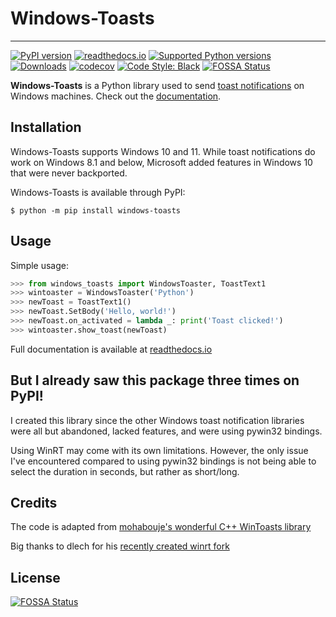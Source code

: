 # Windows-Toasts 

---
[![PyPI version](https://img.shields.io/pypi/v/windows-toasts)](https://pypi.org/project/windows-toasts/) [![readthedocs.io](https://readthedocs.org/projects/windows-toasts/badge/?version=latest)](https://windows-toasts.readthedocs.io/en/latest/) [![Supported Python versions](https://img.shields.io/pypi/pyversions/windows-toasts)](https://pypi.org/project/windows-toasts/) [![Downloads](https://pepy.tech/badge/windows-toasts/month)](https://pepy.tech/project/windows-toasts) [![codecov](https://codecov.io/gh/DatGuy1/Windows-Toasts/branch/master/graph/badge.svg?token=ZD8OF2SF61)](https://codecov.io/gh/DatGuy1/Windows-Toasts) [![Code Style: Black](https://img.shields.io/badge/code%20style-black-000000.svg)](https://github.com/psf/black)
[![FOSSA Status](https://app.fossa.com/api/projects/git%2Bgithub.com%2FDatGuy1%2FWindows-Toasts.svg?type=shield)](https://app.fossa.com/projects/git%2Bgithub.com%2FDatGuy1%2FWindows-Toasts?ref=badge_shield)

**Windows-Toasts** is a Python library used to send [toast notifications](https://docs.microsoft.com/windows/apps/design/shell/tiles-and-notifications/adaptive-interactive-toasts) on Windows machines. Check out the [documentation](https://windows-toasts.readthedocs.io/en/latest/).

## Installation
Windows-Toasts supports Windows 10 and 11. While toast notifications do work on Windows 8.1 and below, Microsoft added features in Windows 10 that were never backported. 

Windows-Toasts is available through PyPI:
```console
$ python -m pip install windows-toasts
``` 

## Usage

Simple usage:

```python
>>> from windows_toasts import WindowsToaster, ToastText1
>>> wintoaster = WindowsToaster('Python')
>>> newToast = ToastText1()
>>> newToast.SetBody('Hello, world!')
>>> newToast.on_activated = lambda _: print('Toast clicked!')
>>> wintoaster.show_toast(newToast)
```

Full documentation is available at [readthedocs.io](https://windows-toasts.readthedocs.io/en/latest/)

## But I already saw this package three times on PyPI!

I created this library since the other Windows toast notification libraries were all but abandoned, lacked features, and were using pywin32 bindings.

Using WinRT may come with its own limitations. However, the only issue I've encountered compared to using pywin32 bindings is not being able to select the duration in seconds, but rather as short/long.

## Credits

The code is adapted from [mohabouje's wonderful C++ WinToasts library](https://github.com/mohabouje/WinToast)

Big thanks to dlech for his [recently created winrt fork](https://github.com/pywinrt/pywinrt)

## License
[![FOSSA Status](https://app.fossa.com/api/projects/git%2Bgithub.com%2FDatGuy1%2FWindows-Toasts.svg?type=large)](https://app.fossa.com/projects/git%2Bgithub.com%2FDatGuy1%2FWindows-Toasts?ref=badge_large)